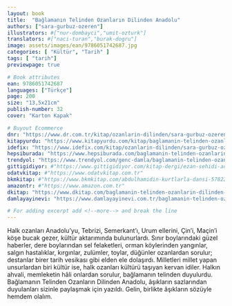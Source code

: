 ```yaml
---
layout: book
title:  "Bağlamanın Telinden Ozanların Dilinden Anadolu"
authors: ["sara-gurbuz-ozeren"]
illustrators: #["nur-dombayci","umit-ozturk"]
translators: #["naci-turan","burak-dogru"]
image: assets/images/ean/9786051742687.jpg
categories: [ "Kültür", "Tarih" ]
tags: [ "tarih"]
previewpage: true

# Book attributes
ean: 9786051742687
languages: ["Türkçe"]
page: 200
size: "13,5x21cm"
publish-number: 32
cover: "Karton Kapak"

# Buyout Ecommerce
dnr: "https://www.dr.com.tr/kitap/ozanlarin-dilinden/sara-gurbuz-ozeren/edebiyat/edebiyat-%C4%B1nceleme/urunno=0000000724079"
kitapyurdu: "https://www.kitapyurdu.com/kitap/baglamanin-telinden-ozanlarin-dilinden-anadolu/409861.html&filter_name=Ba%C4%9Flaman%C4%B1n+Telinden+Ozanlar%C4%B1n+Dilinden+Anadolu"
idefix: "https://www.idefix.com/kitap/ozanlarin-dilinden/sara-gurbuz-ozeren/edebiyat/edebiyat-%C4%B1nceleme/urunno=0000000724079"
hepsiburada: "https://www.hepsiburada.com/baglamanin-telinden-ozanlarin-dilinden-anadolu-p-HBV000002J0RY"
trendyol: "https://www.trendyol.com/genc-damla/baglamanin-telinden-ozanlarin-dilinden-anadolu-p-153195446"
gittigidiyor: #"https://www.gittigidiyor.com/kitap-dergi/ezan-sehidi-adnan-menderes_pdp_732728793"
odatvkitap: #"https://www.odatvkitap.com.tr"
bkmkitap: #"https://www.bkmkitap.com/abdulhamidin-kurtlarla-dansi-578226"
amazontr: #"https://www.amazon.com.tr"
dkitap: "https://www.dkitap.com/baglamanin-telinden-ozanlarin-dilinden-anadolu"
damlayayinevi: "https://www.damlayayinevi.com.tr/baglamanin-telinden-ozanlarin-dilinden-anadolu"

# For adding excerpt add <!--more--> and break the line
---
```

Halk ozanları Anadolu’yu, Tebrizi, Semerkant’ı, Urum ellerini, Çin’i, Maçin’i köşe bucak gezer, kültür aktarımında bulunurlardı.
Sınır boylarındaki güzel haberler, dere boylarından sel felaketleri, orman köylerinden yangınlar, salgın hastalıklar, kırgınlar, zulümler, toylar, düğünler ozanlardan sorulur; destanlar birer tarih vesikası gibi elden ele dolaşırdı.
Milletleri millet yapan unsurlardan biri kültür ise, halk ozanları kültürü taşıyan kervan idiler. Halkın ahvali, memleketin hâli onlardan sorulur, bağlamanın telinden duyulurdu.
Bağlamanın Telinden Ozanların Dilinden Anadolu, âşıkların sazlarından duyulanları sizinle paylaşmak için yazıldı. Gelin, birlikte âşıkların sözüyle hemdem olalım.
<!--more--> 